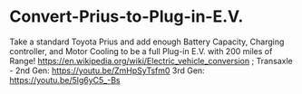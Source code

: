 # Convert-Prius-to-Plug-in-E.V.
Take a standard Toyota Prius and add enough Battery Capacity, Charging controller, and Motor Cooling to be a full Plug-in E.V. with 200 miles of Range! https://en.wikipedia.org/wiki/Electric_vehicle_conversion ; Transaxle - 2nd Gen: https://youtu.be/ZmHpSyTsfm0  3rd Gen: https://youtu.be/5lg6yC5_-Bs
